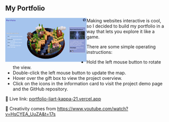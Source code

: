 ## My Portfolio



<img src="./github_imgs/cover.png" alt="screenshoot" style="zoom:25%; float: left;" />



Making websites interactive is cool, so I decided to build my portfolio in a way that lets you explore it like a game.

There are some simple operating instructions:

- Hold the left mouse button to rotate the view.
- Double-click the left mouse button to update the map.
- Hover over the gift box to view the project overview.
- Click on the icons in the information card to visit the project demo page and the GitHub repository.

🔗 Live link: [portfolio-liart-kappa-21.vercel.app](https://portfolio-liart-kappa-21.vercel.app/)

🔗 Creativity comes from https://www.youtube.com/watch?v=HsCYEA_UuZA&t=17s